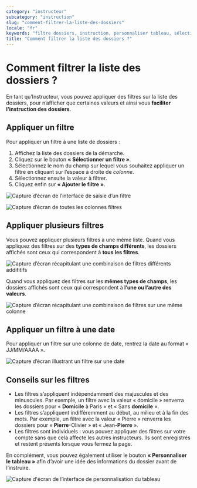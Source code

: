 ```yaml
---
category: "instructeur"
subcategory: "instruction"
slug: "comment-filtrer-la-liste-des-dossiers"
locale: "fr"
keywords: "filtre dossiers, instruction, personnaliser tableau, sélection filtre"
title: "Comment filtrer la liste des dossiers ?"
---
```


# Comment filtrer la liste des dossiers ?

En tant qu’Instructeur, vous pouvez appliquer des filtres sur la liste des dossiers, pour n’afficher que certaines valeurs et ainsi vous **faciliter l’instruction des dossiers**.

## Appliquer un filtre

Pour appliquer un filtre à une liste de dossiers :

1. Affichez la liste des dossiers de la démarche.
2. Cliquez sur le bouton **« Sélectionner un filtre »**.
3. Sélectionnez le nom du champ sur lequel vous souhaitez appliquer un filtre en cliquant sur l’espace à droite de *colonne*.
4. Sélectionnez ensuite la valeur à filtrer.
5. Cliquez enfin sur **« Ajouter le filtre »**.

![Capture d’écran de l’interface de saisie d’un filtre](faq/instructeur-filtres-dropdown.png)

![Capture d’écran de toutes les colonnes filtres](faq/instructeur-filtres-list.png)

## Appliquer plusieurs filtres

Vous pouvez appliquer plusieurs filtres à une même liste. Quand vous appliquez des filtres sur des **types de champs différents**, les dossiers affichés sont ceux qui correspondent à **tous les filtres**.

![Capture d’écran récapitulant une combinaison de filtres différents addifitifs](faq/instructeur-filtres-and.png)

Quand vous appliquez des filtres sur les **mêmes types de champs**, les dossiers affichés sont ceux qui correspondent à **l’une ou l’autre des valeurs**.

![Capture d’écran récapitulant une combinaison de filtres sur une même colonne](faq/instructeur-filtres-and.png)

## Appliquer un filtre à une date

Pour appliquer un filtre sur une colonne de date, rentrez la date au format « JJ/MM/AAAA ».

![Capture d’écran illustrant un filtre sur une date](faq/instructeur-filtres-date.png)

## Conseils sur les filtres

- Les filtres s’appliquent indépendamment des majuscules et des minuscules. Par exemple, un filtre avec la valeur « domicile » renverra les dossiers pour « **Domicile** à Paris » et « Sans **domicile** ».
- Les filtres s’appliquent indifféremment au début, au milieu et à la fin des mots. Par exemple, un filtre avec la valeur « Pierre » renverra les dossiers pour « **Pierre**-Olivier » et « Jean-**Pierre** ».
- Les filtres sont individuels : vous pouvez appliquer des filtres sur votre compte sans que cela affecte les autres instructeurs. Ils sont enregistrés et restent présents lorsque vous fermez la page.

En complément, vous pouvez également utiliser le bouton **« Personnaliser le tableau »** afin d’avoir une idée des informations du dossier avant de l’instruire.

![Capture d'écran de l’interface de personnalisation du tableau](faq/instructeur-dossiers-list-header.png)
